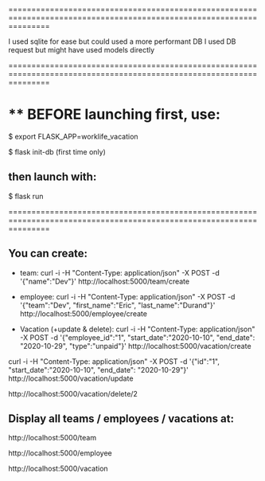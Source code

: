 
=====================================================================================================================

I used sqlite for ease but could used a more performant DB
I used DB request but might have used models directly

=====================================================================================================================

** BEFORE launching first, use:
==============================
$ export FLASK_APP=worklife_vacation

$ flask init-db           (first time only)

then launch with:
----------------
$ flask run

=====================================================================================================================

You can create:
--------------
 - team:
curl -i -H "Content-Type: application/json" -X POST -d '{"name":"Dev"}' http://localhost:5000/team/create

 - employee:
curl -i -H "Content-Type: application/json" -X POST -d '{"team":"Dev", "first_name":"Eric", "last_name":"Durand"}' http://localhost:5000/employee/create

- Vacation (+update & delete):
curl -i -H "Content-Type: application/json" -X POST -d '{"employee_id":"1", "start_date":"2020-10-10", "end_date": "2020-10-29", "type":"unpaid"}' http://localhost:5000/vacation/create

curl -i -H "Content-Type: application/json" -X POST -d '{"id":"1", "start_date":"2020-10-10", "end_date": "2020-10-29"}' http://localhost:5000/vacation/update

http://localhost:5000/vacation/delete/2


Display all teams / employees / vacations at:
------------------------------------------
http://localhost:5000/team

http://localhost:5000/employee

http://localhost:5000/vacation

